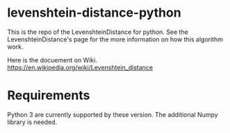 # levenshtein-distance-python

This is the repo of the LevenshteinDistance for python. See the LevenshteinDistance's page for the more information on how this algorithm work.

Here is the docuement on Wiki.
https://en.wikipedia.org/wiki/Levenshtein_distance

# Requirements

Python 3 are currently supported by these version. The additional Numpy library is needed.
